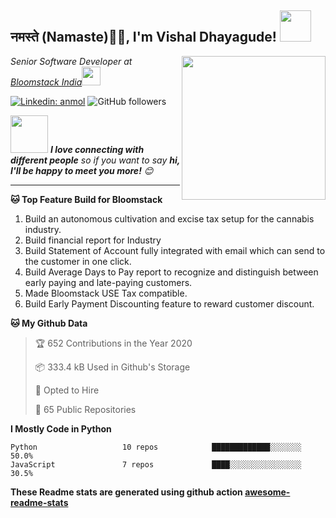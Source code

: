 <h2>नमस्ते (Namaste)🙏🏻, I'm Vishal Dhayagude! <img src="https://media.giphy.com/media/12oufCB0MyZ1Go/giphy.gif" width="50"></h2>
<img align='right' src="https://media.giphy.com/media/M9gbBd9nbDrOTu1Mqx/giphy.gif" width="230">
<p><em>Senior Software Developer at <a href="http://www.bloomstack.com">Bloomstack India</a><img src="https://media.giphy.com/media/WUlplcMpOCEmTGBtBW/giphy.gif" width="30"> 
</em></p>

[![Linkedin: anmol](https://img.shields.io/badge/-vishal-blue?style=flat-square&logo=Linkedin&logoColor=white&link=https://www.linkedin.com/in/vishdha/)](https://www.linkedin.com/in/vishdha/)
![GitHub followers](https://img.shields.io/github/followers/vishdha?label=Follow&style=social)

<img src="https://media.giphy.com/media/LnQjpWaON8nhr21vNW/giphy.gif" width="60"> <em><b>I love connecting with different people</b> so if you want to say <b>hi, I'll be happy to meet you more!</b> 😊</em>

---
<!--START_SECTION:waka-->
**🐱 Top Feature Build for Bloomstack**
 1. Build an autonomous cultivation and excise tax setup for the cannabis industry.
 2. Build financial report for Industry
 3. Build Statement of Account fully integrated with email which can send to the customer in one click.
 4. Build Average Days to Pay report to recognize and distinguish between early paying and late-paying customers.
 5. Made Bloomstack USE Tax compatible.
 6. Build Early Payment Discounting feature to reward customer discount.


**🐱 My Github Data** 

> 🏆 652 Contributions in the Year 2020
 > 
> 📦 333.4 kB Used in Github's Storage 
 > 
> 💼 Opted to Hire
 > 
> 📜 65 Public Repositories


**I Mostly Code in Python** 

```text
Python                   10 repos            █████████████░░░░░░░   50.0% 
JavaScript               7 repos             ████░░░░░░░░░░░░░░░░   30.5% 

```

<!--END_SECTION:waka-->

**These Readme stats are generated using github action [awesome-readme-stats](https://github.com/anmol098/waka-readme-stats)**
